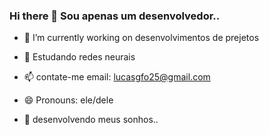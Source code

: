 ### Hi there 👋  Sou apenas um desenvolvedor.. 

- 🔭 I’m currently working on  desenvolvimentos de prejetos
- 🌱 Estudando redes neurais 
- 📫 contate-me email: lucasgfo25@gmail.com
- 😄 Pronouns: ele/dele

- 🤯 desenvolvendo meus sonhos..
